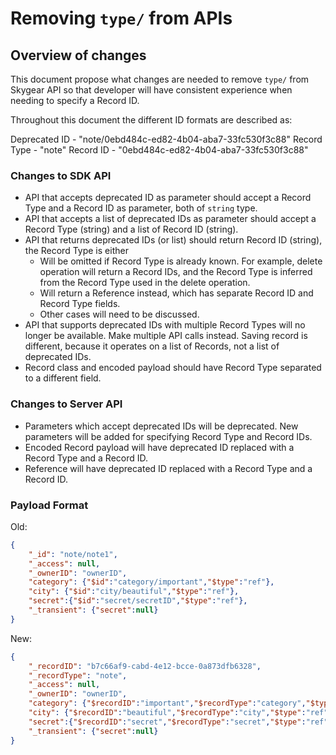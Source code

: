 # Removing `type/` from APIs

## Overview of changes

This document propose what changes are needed to remove `type/` from Skygear API
so that developer will have consistent experience when needing to specify
a Record ID.

Throughout this document the different ID formats are described as:

Deprecated ID - "note/0ebd484c-ed82-4b04-aba7-33fc530f3c88"
Record Type - "note"
Record ID - "0ebd484c-ed82-4b04-aba7-33fc530f3c88"

### Changes to SDK API

* API that accepts deprecated ID as parameter should accept a Record Type and
  a Record ID as parameter, both of `string` type.
* API that accepts a list of deprecated IDs as parameter should accept a Record
  Type (string) and a list of Record ID (string).
* API that returns deprecated IDs (or list) should return Record ID (string),
  the Record Type is either
  * Will be omitted if Record Type is already known. For example, delete
    operation will return a Record IDs, and the Record Type is inferred from
    the Record Type used in the delete operation.
  * Will return a Reference instead, which has separate Record ID and Record
    Type fields.
  * Other cases will need to be discussed.
* API that supports deprecated IDs with multiple Record Types will no longer
  be available. Make multiple API calls instead. Saving record is different,
  because it operates on a list of Records, not a list of deprecated IDs.
* Record class and encoded payload should have Record Type separated
  to a different field.

### Changes to Server API

* Parameters which accept deprecated IDs will be deprecated. New parameters
  will be added for specifying Record Type and Record IDs.
* Encoded Record payload will have deprecated ID replaced with a Record Type
  and a Record ID.
* Reference will have deprecated ID replaced with a Record Type and
  a Record ID.

### Payload Format

Old:

```json
{
    "_id": "note/note1",
    "_access": null,
    "_ownerID": "ownerID",
    "category": {"$id":"category/important","$type":"ref"},
    "city": {"$id":"city/beautiful","$type":"ref"},
    "secret":{"$id":"secret/secretID","$type":"ref"},
    "_transient": {"secret":null}
}
```

New:

```json
{
    "_recordID": "b7c66af9-cabd-4e12-bcce-0a873dfb6328",
    "_recordType": "note",
    "_access": null,
    "_ownerID": "ownerID",
    "category": {"$recordID":"important","$recordType":"category","$type":"ref"},
    "city": {"$recordID":"beautiful","$recordType":"city","$type":"ref"},
    "secret":{"$recordID":"secret","$recordType":"secret","$type":"ref"},
    "_transient": {"secret":null}
}
```
